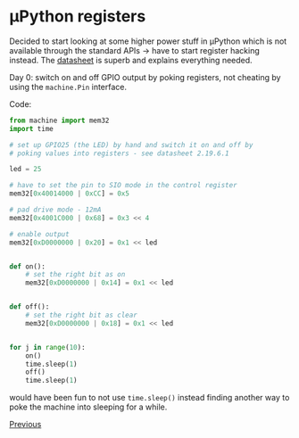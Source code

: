 # µPython registers

Decided to start looking at some higher power stuff in µPython which is not available through the standard APIs -> have to start register hacking instead. The [datasheet](https://datasheets.raspberrypi.com/rp2040/rp2040-datasheet.pdf) is superb and explains everything needed.

Day 0: switch on and off GPIO output by poking registers, not cheating by using the `machine.Pin` interface.

Code:

```python
from machine import mem32
import time

# set up GPIO25 (the LED) by hand and switch it on and off by
# poking values into registers - see datasheet 2.19.6.1

led = 25

# have to set the pin to SIO mode in the control register
mem32[0x40014000 | 0xCC] = 0x5

# pad drive mode - 12mA
mem32[0x4001C000 | 0x68] = 0x3 << 4

# enable output
mem32[0xD0000000 | 0x20] = 0x1 << led


def on():
    # set the right bit as on
    mem32[0xD0000000 | 0x14] = 0x1 << led


def off():
    # set the right bit as clear
    mem32[0xD0000000 | 0x18] = 0x1 << led


for j in range(10):
    on()
    time.sleep(1)
    off()
    time.sleep(1)
```

would have been fun to not use `time.sleep()` instead finding another way to poke the machine into sleeping for a while.

[Previous](./2023-01-05.md)
